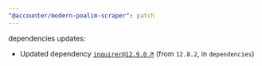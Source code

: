 ```yaml
---
"@accounter/modern-poalim-scraper": patch
---
```

dependencies updates:
  - Updated dependency [`inquirer@12.9.0` ↗︎](https://www.npmjs.com/package/inquirer/v/12.9.0) (from `12.8.2`, in `dependencies`)
